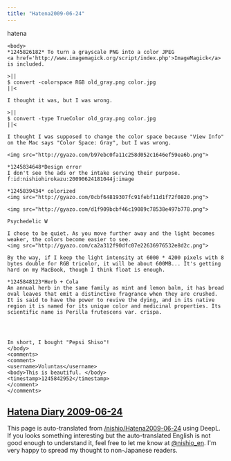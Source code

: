 ```yaml
---
title: "Hatena2009-06-24"
---
```


hatena

```
<body>
*1245826182* To turn a grayscale PNG into a color JPEG
<a href='http://www.imagemagick.org/script/index.php'>ImageMagick</a> is included.

>||
$ convert -colorspace RGB old_gray.png color.jpg
||<

I thought it was, but I was wrong.

>||
$ convert -type TrueColor old_gray.png color.jpg
||<

I thought I was supposed to change the color space because "View Info" on the Mac says "Color Space: Gray", but I was wrong.

<img src="http://gyazo.com/b97ebc0fa11c258d052c1646ef59ea6b.png">

*1245834648*Design error
I don't see the ads or the intake serving their purpose.
f:id:nishiohirokazu:20090624181044j:image

*1245839434* colorized
<img src="http://gyazo.com/0cbf64819307fc91febf11d1f72f0820.png">

<img src="http://gyazo.com/d1f909bcbf46c19089c78538e497b778.png">

Psychedelic W

I chose to be quiet. As you move further away and the light becomes weaker, the colors become easier to see.
<img src="http://gyazo.com/ca2a312f90dfc07e22636976532e8d2c.png">

By the way, if I keep the light intensity at 6000 * 4200 pixels with 8 bytes double for RGB tricolor, it will be about 600MB... It's getting hard on my MacBook, though I think float is enough.

*1245848123*Herb + Cola
An annual herb in the same family as mint and lemon balm, it has broad oval leaves that emit a distinctive fragrance when they are crushed. It is said to have the power to revive the dying, and in its native region it is named for its unique color and medicinal properties. Its scientific name is Perilla frutescens var. crispa.




In short, I bought "Pepsi Shiso"!
</body>
<comments>
<comment>
<username>Voluntas</username>
<body>This is beautiful. </body>
<timestamp>1245842952</timestamp>
</comment>
</comments>
```


[Hatena Diary 2009-06-24](https://nishiohirokazu.hatenadiary.org/archive/2009/06/24)
---
This page is auto-translated from [/nishio/Hatena2009-06-24](https://scrapbox.io/nishio/Hatena2009-06-24) using DeepL. If you looks something interesting but the auto-translated English is not good enough to understand it, feel free to let me know at [@nishio_en](https://twitter.com/nishio_en). I'm very happy to spread my thought to non-Japanese readers.
